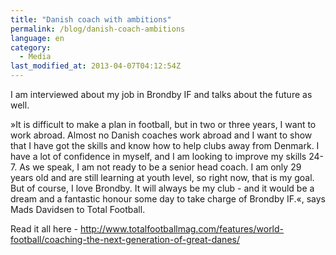 ```yaml
---
title: "Danish coach with ambitions"
permalink: /blog/danish-coach-ambitions
language: en
category:
  - Media
last_modified_at: 2013-04-07T04:12:54Z
---
```


I am interviewed about my job in Brondby IF and talks about the future as well.

»It is difficult to make a plan in football, but in two or three years, I want to work abroad. Almost no Danish coaches work abroad and I want to show that I have got the skills and know how to help clubs away from Denmark. I have a lot of confidence in myself, and I am looking to improve my skills 24-7. As we speak, I am not ready to be a senior head coach. I am only 29 years old and are still learning at youth level, so right now, that is my goal. But of course, I love Brondby. It will always be my club - and it would be a dream and a fantastic honour some day to take charge of Brondby IF.«, says Mads Davidsen to Total Football.



Read it all here - <http://www.totalfootballmag.com/features/world-football/coaching-the-next-generation-of-great-danes/>
